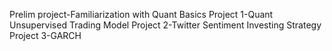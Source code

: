 Prelim project-Familiarization with Quant Basics
Project 1-Quant Unsupervised Trading Model
Project 2-Twitter Sentiment Investing Strategy
Project 3-GARCH
